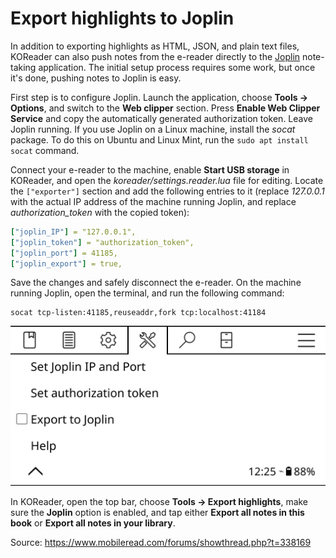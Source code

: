 # Export highlights to Joplin

In addition to exporting highlights as HTML, JSON, and plain text files, KOReader can also push notes from the e-reader directly to the [Joplin](https://joplinapp.org) note-taking application. The initial setup process requires some work, but once it's done, pushing notes to Joplin is easy.

First step is to configure Joplin. Launch the application, choose **Tools -> Options**, and switch to the **Web clipper** section. Press **Enable Web Clipper Service** and copy the automatically generated authorization token. Leave Joplin running. If you use Joplin on a Linux machine, install the _socat_ package. To do this on Ubuntu and Linux Mint, run the `sudo apt install socat` command.

Connect your e-reader to the machine, enable **Start USB storage** in KOReader, and open the _koreader/settings.reader.lua_ file for editing. Locate the `["exporter"]` section and add the following entries to it (replace _127.0.0.1_ with the actual IP address of the machine running Joplin, and replace _authorization_token_ with the copied token):

```yaml
["joplin_IP"] = "127.0.0.1",
["joplin_token"] = "authorization_token",
["joplin_port"] = 41185,
["joplin_export"] = true,
```

Save the changes and safely disconnect the e-reader. On the machine running Joplin, open the terminal, and run the following command:

```
socat tcp-listen:41185,reuseaddr,fork tcp:localhost:41184
```

![](img/joplin.png)

In KOReader, open the top bar, choose **Tools -> Export highlights**, make sure the **Joplin** option is enabled, and tap either **Export all notes in this book** or **Export all notes in your library**.

Source: <https://www.mobileread.com/forums/showthread.php?t=338169>